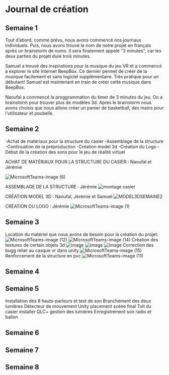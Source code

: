 # Journal de création

## Semaine 1

Tout d’abord, comme prévu, nous avons commencé nos journaux individuels. Puis, nous avons trouvé le nom de notre projet en français après un brainstorm de noms. Il sera finalement appelé "3 minutes", car les deux parties du projet dure trois minutes.

Samuel a trouvé des inspirations pour la musique du jeu VR et a commencé à explorer le site Internet BeepBox. Ce dernier permet de créer de la musique facilement et sans logiciel supplémentaire. Très pratique pour un débutant! Samuel est maintenant en train de créer cette musique dans BeepBox.

Naoufal a commencé la proggrammation du timer de 3 minutes du jeu. On a brainstorm pour trouver plus de modèles 3d. Apres le brainstorm nous avons choisis que nous allons créer un panier de basketball, des mains pour l'utilisateur et poubelle. 

## Semaine 2
-Achat de matériaux pour la structure du casier
-Assemblage de la structure
-Continuation de la préproduction
-Création model 3d
-Création du Logo
-Début de la création des sons pour le jeu de réalité virtuel

ACHAT DE MATÉRIAUX POUR LA STRUCTURE DU CASIER : Naoufal et Jérémie

![MicrosoftTeams-image (6)](https://user-images.githubusercontent.com/70386087/152455872-f831b477-57c0-41ea-8920-85e6eb50d017.png)

ASSEMBLAGE DE LA STRUCTURE : Jérémie
![montage casier](https://user-images.githubusercontent.com/70386087/152456711-936a8b10-4dd8-4f97-b278-e3f5c9960f52.png)

CRÉATION MODEL 3D : Naoufal, Jérémie et Samuel
![MODEL3DSEMAINE2](https://user-images.githubusercontent.com/70386087/152457529-fa0d4614-c1cd-4c54-ad2b-1c1044524384.png)

CRÉATION DU LOGO : Jérémie
![MicrosoftTeams-image (1)](https://user-images.githubusercontent.com/70386087/152457679-89031277-962a-40f1-a033-38f49878eb16.png)


## Semaine 3
Location du matériel que nous avons de besoin pour la création du projet:
![MicrosoftTeams-image (12)](https://user-images.githubusercontent.com/70386087/153534922-d3ded03a-b22e-42f8-815d-13a4278b177d.png)
![MicrosoftTeams-image (14)](https://user-images.githubusercontent.com/70386087/153535123-08f4042c-f35d-40af-beaa-cc520d1b4541.png)
Création des textures de certain objets 3d
![image](https://user-images.githubusercontent.com/70386087/153535220-cf9a92e6-c15f-4830-aeea-db05ef81909b.png)
![image](https://user-images.githubusercontent.com/70386087/153535261-1b7436e6-4484-4cbd-be00-bc5d3216a69b.png)
![image](https://user-images.githubusercontent.com/70386087/153535297-ad6058f9-56c9-49ce-af21-70b4cc89123a.png)
Correction des bugg relier au casque vr dans unity
![MicrosoftTeams-image (15)](https://user-images.githubusercontent.com/70386087/153535736-bb11a79f-2bc6-47c8-8ac2-7cfd26474e4f.png)
Renforcement de la structure en pvc 
![MicrosoftTeams-image (11)](https://user-images.githubusercontent.com/70386087/153535789-4c9b1291-3a99-4d1d-a1c1-b12f7afd91c6.png)

## Semaine 4
## Semaine 5
Installation des 8 hauts-parleurs et test de son
Branchement des deux lumières
Détecteur de mouvement
Unity placement scène final
Toit du casier installer
QLC+ gestion des lumières
Enregistrement son radio et ballon
## Semaine 6
## Semaine 7
## Semaine 8














